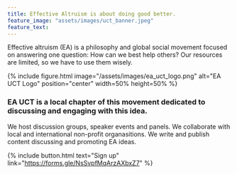 ```yaml
---
title: Effective Altruism is about doing good better.
feature_image: "assets/images/uct_banner.jpeg"
feature_text: 
---
```

Effective altruism (EA) is a philosophy and global social movement focused on answering one question: How can we best help others?
Our resources are limited, so we have to use them wisely.

{% include figure.html image="/assets/images/ea_uct_logo.png" alt="EA UCT Logo" position="center" width=50% height=50% %}

### EA UCT is a local chapter of this movement dedicated to discussing and engaging with this idea.
We host discussion groups, speaker events and panels.
We collaborate with local and international non-profit organasitions.
We write and publish content discussing and promoting EA ideas.

{% include button.html text="Sign up" link="https://forms.gle/NsSvpfMqArzAXbxZ7" %}

